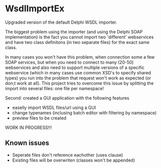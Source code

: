 # WsdlImportEx
Upgraded version of the default Delphi WSDL importer.

The biggest problem using the importer (and using the Delphi SOAP implementation) is the fact you cannot import two 'different' webservices and have two class definitons (in two separate files) for the exact same class.

In many cases you won't have this problem, when connection some a few SOAP services, but when you need to connect to many (20-50) webservices and also need to support multiple versions of a specific webservice (which in many cases use common XSD's to specify shared types) you run into the problem that request won't work as expected (or don;t work at all).
This project tries to overcome this issue by splitting the import into several files: one file per namespace!

Second: created a GUI application with the following features
- easelly import WSDL files/url using a GUI
- change typenames (inclusing batch editor with filtering by namespace)
- preview files to be created


WORK IN PROGRESS!!!

## Known issues
- Seperate files don't reference eachother (uses clause)
- Existing files will be overwriten (classes won't be appended)
